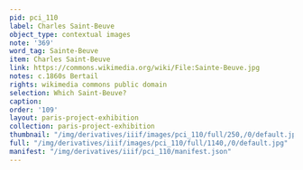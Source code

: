 ```yaml
---
pid: pci_110
label: Charles Saint-Beuve
object_type: contextual images
note: '369'
word_tag: Sainte-Beuve
item: Charles Saint-Beuve
link: https://commons.wikimedia.org/wiki/File:Sainte-Beuve.jpg
notes: c.1860s Bertail
rights: wikimedia commons public domain
selection: Which Saint-Beuve?
caption: 
order: '109'
layout: paris-project-exhibition
collection: paris-project-exhibition
thumbnail: "/img/derivatives/iiif/images/pci_110/full/250,/0/default.jpg"
full: "/img/derivatives/iiif/images/pci_110/full/1140,/0/default.jpg"
manifest: "/img/derivatives/iiif/pci_110/manifest.json"
---
```

